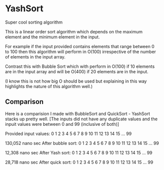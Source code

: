 # YashSort
Super cool sorting algorithm

This is a linear order sort algorithm which depends on the maximum element and the minimum element in the input. 

For example if the input provided contains elements that range between 0 to 100 then this algorithm will perform in O(100) irrespective of the number of elements in the input array. 

Contrast this with Bubble Sort which with perform in O(100) if 10 elements are in the input array and will be O(400) if 20 elements are in the input. 

(I know this is not how big O should be used but explaining in this way highlights the nature of this algorithm well.)

## Comparison
Here is a comparision I made with BubbleSort and QuickSort - YashSort stacks up pretty well. [The inputs did not have any duplicate values and the inpuit values were between 0 and 99 (inclusive of both)]

Provided input values:	0 1 2 3 4 5 6 7 8 9 10 11 12 13 14 15 ... 99 

130,052 nano sec
After bubble sort:	0 1 2 3 4 5 6 7 8 9 10 11 12 13 14 15 ... 99 

12,308 nano sec
After Yash sort:	0 1 2 3 4 5 6 7 8 9 10 11 12 13 14 15 ... 99 

28,718 nano sec
After quick sort:	0 1 2 3 4 5 6 7 8 9 10 11 12 13 14 15 ... 99
